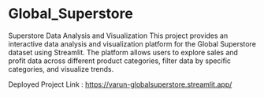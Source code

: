 # Global_Superstore
Superstore Data Analysis and Visualization
This project provides an interactive data analysis and visualization platform for the Global Superstore dataset using Streamlit. The platform allows users to explore sales and profit data across different product categories, filter data by specific categories, and visualize trends.

Deployed Project Link : https://varun-globalsuperstore.streamlit.app/ 
